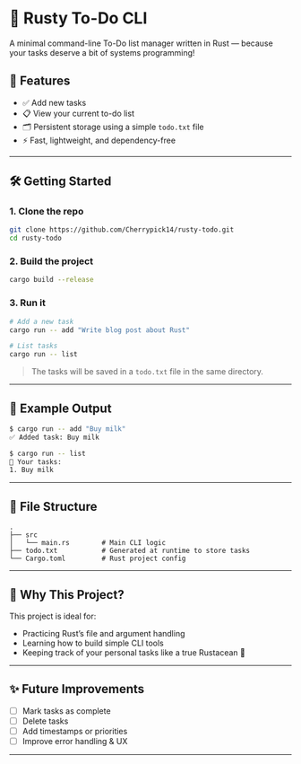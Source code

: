 # 📝 Rusty To-Do CLI

A minimal command-line To-Do list manager written in Rust — because your tasks deserve a bit of systems programming!

## 🚀 Features

- ✅ Add new tasks
- 📋 View your current to-do list
- 🗂️ Persistent storage using a simple `todo.txt` file
- ⚡ Fast, lightweight, and dependency-free

---

## 🛠️ Getting Started

### 1. **Clone the repo**
```bash
git clone https://github.com/Cherrypick14/rusty-todo.git
cd rusty-todo
```

### 2. **Build the project**
```bash
cargo build --release
```

### 3. **Run it**
```bash
# Add a new task
cargo run -- add "Write blog post about Rust"

# List tasks
cargo run -- list
```

> The tasks will be saved in a `todo.txt` file in the same directory.

---

## 🧪 Example Output

```bash
$ cargo run -- add "Buy milk"
✅ Added task: Buy milk

$ cargo run -- list
📝 Your tasks:
1. Buy milk
```

---

## 📁 File Structure

```
.
├── src
│   └── main.rs        # Main CLI logic
├── todo.txt           # Generated at runtime to store tasks
└── Cargo.toml         # Rust project config
```

---

## 🧠 Why This Project?

This project is ideal for:

- Practicing Rust’s file and argument handling
- Learning how to build simple CLI tools
- Keeping track of your personal tasks like a true Rustacean 🦀

---

## ✨ Future Improvements

- [ ] Mark tasks as complete
- [ ] Delete tasks
- [ ] Add timestamps or priorities
- [ ] Improve error handling & UX

---


